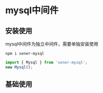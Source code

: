<!--
 * @Author: chenzhongsheng
 * @Date: 2023-05-14 14:49:08
 * @Description: Coding something
-->
# mysql中间件

## 安装使用

mysql中间件为独立中间件，需要单独安装使用

```
npm i sener-mysql
```

```js
import { Mysql } from 'sener-mysql';
new Mysql();
```

## 基础使用